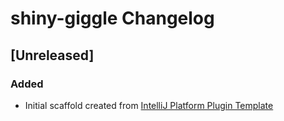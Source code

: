 <!-- Keep a Changelog guide -> https://keepachangelog.com -->

# shiny-giggle Changelog

## [Unreleased]
### Added
- Initial scaffold created from [IntelliJ Platform Plugin Template](https://github.com/JetBrains/intellij-platform-plugin-template)
